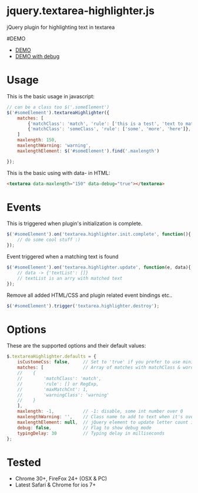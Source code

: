 jquery.textarea-highlighter.js
==============================

jQuery plugin for highlighting text in textarea

#DEMO

- [DEMO](http://marexandre.github.io/jquery.textarea-highlighter.js/demo/ "DEMO")
- [DEMO with debug](http://marexandre.github.io/jquery.textarea-highlighter.js/demo/test.html "DEMO with debug")


# Usage

This is the basic usage in javascript:

```javascript
// can be a class too $('.someElement')
$('#someElement').textareaHighlighter({
    matches: [
        {'matchClass': 'match', 'rule': ['this is a test', 'text to match']},
        {'matchClass': 'someClass', 'rule': ['some', 'more', 'here']},
    ]
    maxlength: 150,
    maxlengthWarning: 'warning',
    maxlengthElement: $('#someElement').find('.maxlength')

});
```

This is the basic using with data- in HTML:

```html
<textarea data-maxlength="150" data-debug="true"></textarea>
```

# Events

This is triggered when plugin's initialization is complete.

```javascript
$('#someElement').on('textarea.highlighter.init.complete', function(){
    // do some cool stuff :)
});
```

Event triggered when a matching text is found

```javascript
$('#someElement').on('textarea.highlighter.update', function(e, data){
    // data -> {'textList': []}
    // textList is an arry with matched text
});
```

Remove all added HTML/CSS and plugin related event bindings etc..

```javascript
$('#someElement').trigger('textarea.highlighter.destroy');
```

# Options

These are the supported options and their default values:

```javascript
$.textareaHighlighter.defaults = {
    isCustomeCss: false,     // Set to 'true' if you prefer to use minimal css added with the plugin
    matches: [               // Array of matches with matchClass & word array
    //    {
    //        'matchClass': 'match',
    //        'rule': [] or RegExp,
    //        'maxMatchCnt': 1,
    //        'warningClass': 'warning'
    //    }
    ],
    maxlength: -1,           // -1: disable, some int number over 0
    maxlengthWarning: '',    // Class name to add to text when it's over max length
    maxlengthElement: null,  // jQuery element to update letter count in the view
    debug: false,            // Flag to show debug mode
    typingDelay: 30          // Typing delay in milliseconds
};
```

# Tested

- Chrome 30+, FireFox 24+ (OSX & PC)
- Latest Safari & Chrome for ios 7+
